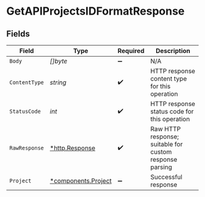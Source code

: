 # GetAPIProjectsIDFormatResponse


## Fields

| Field                                                     | Type                                                      | Required                                                  | Description                                               |
| --------------------------------------------------------- | --------------------------------------------------------- | --------------------------------------------------------- | --------------------------------------------------------- |
| `Body`                                                    | *[]byte*                                                  | :heavy_minus_sign:                                        | N/A                                                       |
| `ContentType`                                             | *string*                                                  | :heavy_check_mark:                                        | HTTP response content type for this operation             |
| `StatusCode`                                              | *int*                                                     | :heavy_check_mark:                                        | HTTP response status code for this operation              |
| `RawResponse`                                             | [*http.Response](https://pkg.go.dev/net/http#Response)    | :heavy_check_mark:                                        | Raw HTTP response; suitable for custom response parsing   |
| `Project`                                                 | [*components.Project](../../models/components/project.md) | :heavy_minus_sign:                                        | Successful response                                       |